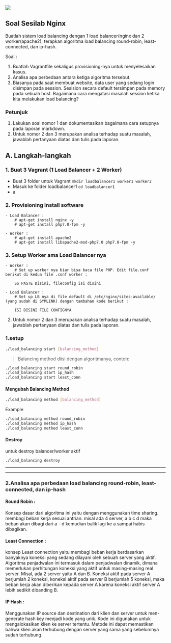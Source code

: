 ![](https://blog.theodo.fr/wp-content/uploads/2017/07/Vagrant.png)

## Soal Sesilab Nginx

Buatlah sistem load balancing dengan 1 load balancer(nginx dan 2 worker(apache2), terapkan algoritma load balancing round-robin, least-connected, dan ip-hash.

Soal :

1. Buatlah Vagrantfile sekaligus provisioning-nya untuk menyelesaikan kasus.
2. Analisa apa perbedaan antara ketiga algoritma tersebut.
3. Biasanya pada saat membuat website, data user yang sedang login disimpan pada session. Sesision secara default tersimpan pada memory pada sebuah host. Bagaimana cara mengatasi masalah session ketika kita melakukan load balancing?

### Petunjuk

1. Lakukan soal nomor 1 dan dokumentasikan bagaimana cara setupnya pada laporan markdown.
2. Untuk nomor 2 dan 3 merupakan analisa terhadap suatu masalah, jawablah pertanyaan diatas dan tulis pada laporan.


## A. Langkah-langkah
### 1. Buat 3 Vagrant (1 Load Balancer + 2 Worker)
- Buat 3 folder untuk Vagrant
	`mkdir loadbalancer1 worker1 worker2`
- Masuk ke folder loadbalancer1
	`cd loadbalancer1` 
- a
	

### 2. Provisioning Install software
	- Load Balancer : 
		# apt-get install nginx -y
		# apt-get install php7.0-fpm -y

	- Worker :
		# apt-get install apache2
		# apt-get install libapache2-mod-php7.0 php7.0-fpm -y


### 3. Setup Worker ama Load Balancer nya
	- Worker : 
		# Set up worker nya biar bisa baca file PHP. Edit file.conf berikut di kedua file .conf worker :

		SS PASTE Disini, fileconfig isi disini

	- Load Balancer :
		# Set up LB nya di file default di /etc/nginx/sites-available/ (yang sudah di SYMLINK) dengan tambahan kode berikut :

		ISI DISINI FILE CONFIGNYA
2. Untuk nomor 2 dan 3 merupakan analisa terhadap suatu masalah, jawablah pertanyaan diatas dan tulis pada laporan.


### 1.setup

```sh
./load_balancing start [balancing_method]
```	
> Balancing method diisi dengan algoritmanya, 
contoh:
```sh
./load_balancing start round_robin
./load_balancing start ip_hash
./load_balancing start least_conn
```

#### Mengubah Balancing Method

```sh
./load_balancing method [balancing_method]
```
Example
```sh
./load_balancing method round_robin
./load_balancing method ip_hash
./load_balancing method least_conn
```

#### Destroy
untuk destroy balancer/worker aktif

```sh
./load_balancing destroy
```

---
---

### 2.Analisa apa perbedaan load balancing round-robin, least-connected, dan ip-hash

#### Round Robin :
Konsep dasar dari algoritma ini yaitu dengan menggunakan time sharing. membagi beban kerja sesuai antrian.
misal ada 4 server, a b c d maka beban akan dibagi dari a - d kemudian balik lagi ke a sampai habis dibagikan.

#### Least Connection :
konsep Least connection yaitu membagi beban kerja berdasarkan banyaknya koneksi yang sedang dilayani oleh sebuah server yang aktif. Algoritma penjadwalan ini termasuk dalam penjadwalan dinamik, dimana memerlukan perhitungan koneksi yang aktif untuk masing-masing real server.
Misal, ada 2 server yaitu A dan B. Koneksi aktif pada server A berjumlah 2 koneksi,  koneksi aktif pada server B berjumlah 5 koneksi, maka beban kerja akan diberikan kepada server A karena koneksi aktif server A lebih sedikit dibanding B.

#### IP Hash :
Menggunakan IP source dan destination dari klien dan server untuk men-generate hash key menjadi kode yang unik. Kode ini digunakan untuk mengalokasikan klien ke server tertentu. Metode ini dapat memastikan bahwa klien akan terhubung dengan server yang sama yang sebelumnya sudah terhubung.
